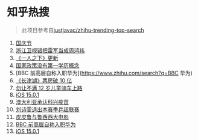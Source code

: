 # 知乎热搜

> 此项目参考自[justjavac/zhihu-trending-top-search](https://github.com/justjavac/zhihu-trending-top-search/blob/main/utils.ts)

<!-- BEGIN -->
  <!-- 最后更新时间:Sun Oct 03 2021 05:09:05 GMT+0000 (Coordinated Universal Time) -->
  1. [国庆节](https://www.zhihu.com/search?q=国庆节)
1. [浙江卫视错把雷军当成周鸿祎](https://www.zhihu.com/search?q=雷军)
1. [《一人之下》更新](https://www.zhihu.com/search?q=一人之下)
1. [国家政策没有第一学历概念](https://www.zhihu.com/search?q=第一学历)
1. [BBC 前高层自称入职华为](https://www.zhihu.com/search?q=BBC 华为)
1. [《长津湖》票房破 10 亿](https://www.zhihu.com/search?q=长津湖票房)
1. [勿让不满 12 岁儿童骑车上路](https://www.zhihu.com/search?q=儿童骑车)
1. [iOS 15.0.1](https://www.zhihu.com/search?q=iOS15)
1. [澳大利亚承认科兴疫苗](https://www.zhihu.com/search?q=科兴疫苗)
1. [刘诗雯退出本赛季乒超联赛](https://www.zhihu.com/search?q=刘诗雯)
1. [皮皮鲁与鲁西西大电影](https://www.zhihu.com/search?q=皮皮鲁与鲁西西之罐头小人)
1. [BBC 前高层自称入职华为](https://www.zhihu.com/search?q=BBC)
1. [iOS 15.0.1](https://www.zhihu.com/search?q=ios15)
  <!-- END -->